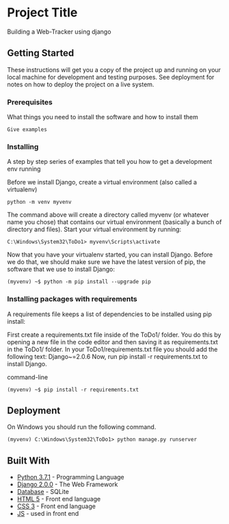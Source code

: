 # Project Title
Building a Web-Tracker using django

## Getting Started

These instructions will get you a copy of the project up and running on your local machine for development and testing purposes. See deployment for notes on how to deploy the project on a live system.

### Prerequisites

What things you need to install the software and how to install them

```
Give examples
```

### Installing

A step by step series of examples that tell you how to get a development env running

Before we install Django, create a virtual environment (also called a virtualenv)

```
python -m venv myvenv
```

The command above will create a directory called myvenv (or whatever name you chose) that contains our virtual environment (basically a bunch of directory and files).
Start your virtual environment by running:

```
C:\Windows\System32\ToDo1> myvenv\Scripts\activate
```
Now that you have your virtualenv started, you can install Django.
Before we do that, we should make sure we have the latest version of pip, the software that we use to install Django:

```
(myvenv) ~$ python -m pip install --upgrade pip
```
###  Installing packages with requirements
A requirements file keeps a list of dependencies to be installed using pip install:

First create a requirements.txt file inside of the ToDo1/ folder. You do this by opening a new file in the code editor and then saving it as requirements.txt in the ToDo1/ folder.
In your ToDo1/requirements.txt file you should add the following text:
Django~=2.0.6
Now, run pip install -r requirements.txt  to install Django.

command-line
```
(myvenv) ~$ pip install -r requirements.txt
```




## Deployment


On Windows you should run the following command. 
```
(myvenv) C:\Windows\System32\ToDo1> python manage.py runserver
```

## Built With

* [Python 3.7.1](https://www.python.org/downloads/release/python-370/) - Programming Language
* [Django 2.0.0](https://docs.djangoproject.com/en/2.2/releases/2.0/) - The Web Framework
* [Database](https://docs.djangoproject.com/en/2.2/topics/db/multi-db/) - SQLite
* [HTML 5](https://www.python.org/downloads/release/python-370/) - Front end language
* [CSS 3](https://docs.djangoproject.com/en/2.2/releases/2.0/) - Front end language
* [JS](https://docs.djangoproject.com/en/2.2/topics/db/multi-db/) - used in front end

